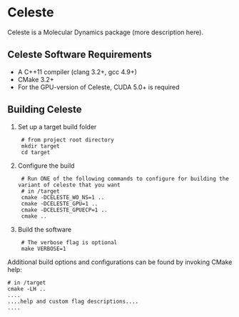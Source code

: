 # Celeste

Celeste is a Molecular Dynamics package (more description here).


## Celeste Software Requirements

* A C++11 compiler (clang 3.2+, gcc 4.9+)
* CMake 3.2+
* For the GPU-version of Celeste, CUDA 5.0+ is required


## Building Celeste
1. Set up a target build folder

        # from project root directory
        mkdir target
        cd target

1. Configure the build

        # Run ONE of the following commands to configure for building the variant of celeste that you want
        # in /target
        cmake -DCELESTE_WO_NS=1 ..
        cmake -DCELESTE_GPU=1 ..
        cmake -DCELESTE_GPUECP=1 ..
        cmake ..

1. Build the software

        # The verbose flag is optional
        make VERBOSE=1

Additional build options and configurations can be found by invoking CMake help:

    # in /target
    cmake -LH ..
    ....
    ....help and custom flag descriptions....
    ....
